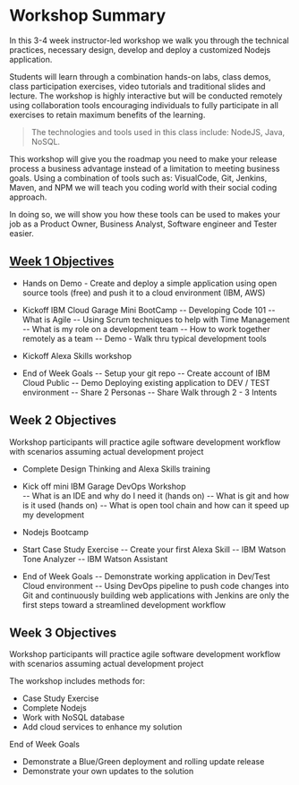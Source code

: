 # Workshop Summary
In this 3-4 week instructor-led workshop we walk you through the technical practices, necessary design, develop and deploy a customized Nodejs application.

Students will learn through a combination hands-on labs, class demos, class participation exercises, video tutorials and traditional slides and lecture.  The workshop is highly interactive but will be conducted remotely using collaboration tools encouraging individuals to fully participate in all exercises to retain maximum benefits of the learning.  
>
> The technologies and tools used in this class include: NodeJS, Java, NoSQL.
>

This workshop will give you the roadmap you need to make your release process a business advantage instead of a limitation to meeting business goals.  Using a combination of tools such as: VisualCode, Git, Jenkins, Maven, and NPM we will teach you coding world with their social coding approach. 

In doing so, we will show you how these tools can be used to makes your job as a Product Owner, Business Analyst, Software engineer and Tester easier.  

## [Week 1 Objectives](Week1/week1.md)
- Hands on Demo - Create and deploy a simple application using open source tools (free) and push it to a cloud environment (IBM, AWS)
- Kickoff IBM Cloud Garage Mini BootCamp
  -- Developing Code 101
  -- What is Agile 
  -- Using Scrum techniques to help with Time Management
  -- What is my role on a development team
  -- How to work together remotely as a team
  -- Demo - Walk thru typical development tools
- Kickoff Alexa Skills workshop

- End of Week Goals
  -- Setup your git repo
  -- Create account of IBM Cloud Public
  -- Demo Deploying existing application to DEV / TEST environment
  -- Share 2 Personas
  -- Share Walk through 2 - 3 Intents

## Week 2 Objectives
Workshop participants will practice agile software development workflow with scenarios assuming actual development project

- Complete Design Thinking and Alexa Skills training
- Kick off mini IBM Garage DevOps Workshop  
   -- What is an IDE and why do I need it (hands on)
   -- What is git and how is it used (hands on)
   -- What is open tool chain and how can it speed up my development
- Nodejs Bootcamp
- Start Case Study Exercise
  -- Create your first Alexa Skill
  -- IBM Watson Tone Analyzer
  -- IBM Watson Assistant

- End of Week Goals
  -- Demonstrate working application in Dev/Test Cloud environment
  -- Using DevOps pipeline to push code changes into Git and continuously building web applications with 
     Jenkins are only the first steps toward a streamlined development workflow
  
## Week 3 Objectives
Workshop participants will practice agile software development workflow with scenarios assuming actual development project

The workshop includes methods for:
- Case Study Exercise
- Complete Nodejs
- Work with NoSQL database
- Add cloud services to enhance my solution 

End of Week Goals
- Demonstrate a Blue/Green deployment and rolling update release 
- Demonstrate your own updates to the solution
